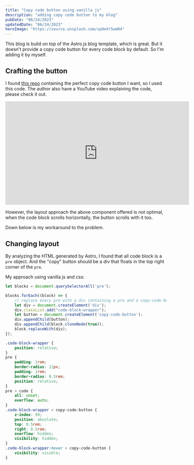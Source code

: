 ```yaml
---
title: "Copy code button using vanilla js"
description: "adding copy code button to my blog"
pubDate: "06/24/2023"
updatedDate: "06/24/2023"
heroImage: "https://source.unsplash.com/vpOeXr5wmR4"
---
```


This blog is build on top of the Astro.js blog template,
which is great. But it doesn't provide a copy code button
for every code block by default.
So I'm adding it by myself.

## Crafting the button

I found [this repo](https://github.com/littlesticks/astro-examples/tree/main/copy-code-button/src/CopyCodeButton)
containing the perfect copy code button I want, so I used this code.
The author also have a YouTube video explaining the code,
please check it out.

<iframe width="560" height="315" src="https://www.youtube.com/embed/_0eBQREJTDo" title="YouTube video player" frameborder="0" allow="accelerometer; autoplay; clipboard-write; encrypted-media; gyroscope; picture-in-picture; web-share" allowfullscreen></iframe>
<style>
iframe {
    max-width: 65ch;
    height: 36.5ch;
    width: 90vw;
}
</style>

However, the layout approach the above component offered is not optimal,
when the code block scrolls horizontally, the button scrolls with it too.

Down below is my workaround to the problem.

## Changing layout

By analyzing the HTML generated by Astro,
I found that all code block is a `pre` object.
And the "copy" button should be a div that floats
in the top right corner of the `pre`.

My approach using vanilla js and css:

```js
let blocks = document.querySelectorAll('pre');

blocks.forEach((block) => {
    // replace every pre with a div containing a pre and a copy-code-button
    let div = document.createElement('div');
    div.classList.add("code-block-wrapper");
    let button = document.createElement('copy-code-button');
    div.appendChild(button);
    div.appendChild(block.cloneNode(true));
    block.replaceWith(div);
});
```

```css
.code-block-wrapper {
    position: relative;
}
pre {
	padding: 1rem;
    border-radius: 12px;
    padding: 1rem;
    border-radius: 0.5rem;
    position: relative;
}
pre > code {
	all: unset;
    overflow: auto;
}
.code-block-wrapper > copy-code-button {
    z-index: 99;
    position: absolute;
    top: 0.5rem;
    right: 0.5rem;
    overflow: hidden;
    visibility: hidden;
}
.code-block-wrapper:hover > copy-code-button {
    visibility: visible;
}
```
